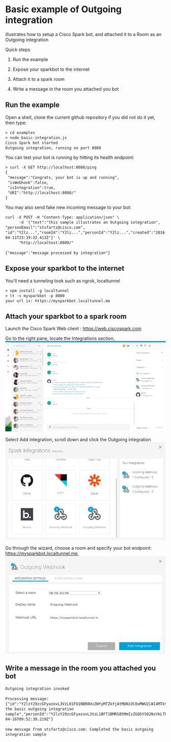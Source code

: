 # Basic example of Outgoing integration

illustrates how to setup a Cisco Spark bot, and attached it to a Room as an Outgoing integration

Quick steps

1. Run the example

2. Expose your sparkbot to the internet

3. Attach it to a spark room

4. Write a message in the room you attached you bot



## Run the example

Open a shell, clone the current github repository if you did not do it yet, then type:

```
> cd examples
> node basic-integration.js
Cisco Spark bot started
Outgoing integration, running on port 8080
```

You can test your bot is running by hitting its health endpoint:

```
> curl -X GET http://localhost:8080/ping
{
 "message":"Congrats, your bot is up and running",
 "isWebhook":false,
 "isIntegration":true,
 "URI":"http://localhost:8080/"
}
```

You may also send fake new incoming message to your bot:

```
curl -X POST -H "Content-Type: application/json" \
      -d '{"text":"this sample illustrates an Outgoing integration", "personEmail":"stsfartz@cisco.com", "id":"Y2lz...","roomId":"Y2lz...","personId":"Y2lz...","created":"2016-04-11T23:19:32.413Z"}' \
      "http://localhost:8080/"

{"message":"message processed by integration"}
```


## Expose your sparkbot to the internet

You'll need a tunneling took such as ngrok, localtunnel

```
> npm install -g localtunnel
> lt -s mysparkbot -p 8080
your url is: https://mysparkbot.localtunnel.me
```


## Attach your sparkbot to a spark room

Launch the Cisco Spark Web client : https://web.ciscospark.com

Go to the right pane, locate the Integrations section, ![](AddOutgoingIntegrationViaWebClient-Step0.png)

Select Add integration, scroll down and click the Outgoing integration ![](AddOutgoingIntegrationViaWebClient-Step1.png)

Go through the wizard, choose a room and specify your bot endpoint: https://mysparkbot.localtunnel.me, ![](AddOutgoingIntegrationViaWebClient-Step3.png)


## Write a message in the room you attached you bot

```
Outgoing integration invoked

Processing message: {"id":"Y2lzY29zcGFyazovL3VzL01FU1NBR0UvZWYyMTZkYjAtMDNiOC0xMWU2LWI4MTktNzcwNzhmYWRlZTU4","roomId":"Y2lzY29zcGFyazovL3VzL1JPT00vMjQ4ZTQ3OTAtZWJjZi0xMWU1LTkyMjEtMTVmMTZiMmJlZjUx","text":"Completed the basic outgoing integration sample","personId":"Y2lzY29zcGFyazovL3VzL1BFT1BMRS85MmIzZGQ5YS02NzVkLTRhNDEtOGM0MS0yYWJkZjg5ZjQ0ZjQ","personEmail":"stsfartz@cisco.com","created":"2016-04-16T09:52:30.219Z"}

new message from stsfartz@cisco.com: Completed the basic outgoing integration sample
```
